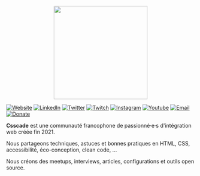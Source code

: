 <p align="center">
  <img src="https://drive.google.com/uc?export=view&id=19m-4iufB04Sr6jqduUOggNMVa-_VJ1mM" width="250">  
</p>

[![Website](https://img.shields.io/badge/https://csscade.fr-59B7D4.svg)](https://csscade.fr)
[![LinkedIn](https://img.shields.io/badge/@csscade-1F74B3.svg?logo=linkedin&logoColor=ffffff)](https://www.linkedin.com/company/csscade/)
[![Twitter](https://img.shields.io/badge/@csscade-2EA1F2.svg?logo=twitter&logoColor=ffffff)](https://twitter.com/csscade)
[![Twitch](https://img.shields.io/badge/@csscade-8C44F7.svg?logo=twitch&logoColor=ffffff)](https://www.twitch.tv/csscade)
[![Instagram](https://img.shields.io/badge/@csscade-d93175.svg?logo=instagram&logoColor=ffffff)](https://www.instagram.com/csscade)
[![Youtube](https://img.shields.io/badge/@csscade-F60104.svg?logo=youtube&logoColor=ffffff)](https://www.youtube.com/channel/UCDgBzL6l2Lo1gcYXU-w94wQ)
[![Email](https://img.shields.io/badge/hello@csscade.fr-DE4033.svg?logo=gmail&logoColor=ffffff)](mailto:hello@csscade.fr)
[![Donate](https://img.shields.io/badge/donate-<3-DE4033.svg)](https://www.helloasso.com/associations/csscade/formulaires/1)


__Csscade__ est une communauté francophone de passionné·e·s d'intégration web créée fin 2021.

Nous partageons techniques, astuces et bonnes pratiques en HTML, CSS, accessibilité, éco-conception, clean code, ...

Nous créons des meetups, interviews, articles, configurations et outils open source.
